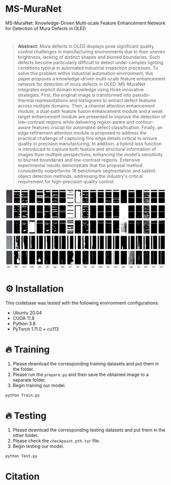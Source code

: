 

# MS-MuraNet
MS-MuraNet: Knowledge-Driven Multi-scale Feature Enhancement Network for Detection of Mura Defects in OLED

# 
> **Abstract:** Mura defects in OLED displays pose significant quality control challenges in manufacturing environments due to their uneven brightness, lacking of distinct shapes and blurred boundaries. Such defects become particularly difficult to detect under complex lighting conditions typical in automated industrial inspection processes. To solve this problem within industrial automation environment, this paper proposes a knowledge-driven multi-scale feature enhancement network for detection of mura defects in OLED. MS-MuraNet integrates explicit domain knowledge using three innovative strategies. First, the original image is transformed into pseudo-thermal representations and histograms to extract defect features across multiple domains. Then, a channel attention enhancement module, a dual-path feature fusion enhancement module and a weak target enhancement module are presented to improve the detection of low-contrast regions while delivering region-aware and contour-aware features crucial for automated defect classification. Finally, an edge refinement attention module is proposed to address the practical challenge of capturing fine edge details critical to ensure quality in precision manufacturing. In addition, a hybrid loss function is introduced to capture both feature and structural information of images from multiple perspectives, enhancing the model’s sensitivity to blurred boundaries and low-contrast regions. Extensive experimental results demonstrate that the proposal method consistently outperforms 18 benchmark segmentation and salient object detection methods, addressing the industry's critical requirement for high-precision quality control.

<div align="center">
  <p>
        <img src="exp.png" >
    </a>
</p>
</div>


# ⚙️ Installation  
This codebase was tested with the following environment configurations:

- Ubuntu 20.04
- CUDA 11.8
- Python 3.8
- PyTorch 1.11.0 + cu113

# 🔥 Training  
1. Please download the corresponding training datasets and put them in the folder.
2. Please run the `prepare.py` and then save the obtained image to a separate folder.
3. Begin training our model.
```
python Train.py
```

# 🔥 Testing
1. Please download the corresponding testing datasets and put them in the other folder.
2. Please check the `checkpoint.pth.tar` file.
3. Begin testing our model.
```
python Test.py
```

# Citation  
